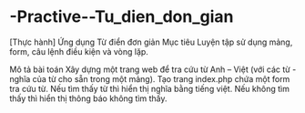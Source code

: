 # -Practive--Tu_dien_don_gian
[Thực hành] Ứng dụng Từ điển đơn giản
Mục tiêu
Luyện tập sử dụng mảng, form, câu lệnh điều kiện và vòng lặp.

Mô tả bài toán
Xây dựng một trang web để tra cứu từ Anh – Việt (với các từ - nghĩa của từ cho sẵn trong một mảng). Tạo trang index.php chứa một form tra cứu từ. Nếu tìm thấy từ thì hiển thị nghĩa bằng tiếng việt. Nếu không tìm thấy thì hiển thị thông báo không tìm thấy.